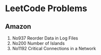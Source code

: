# LeetCode Problems

## Amazon

1. No937 Reorder Data in Log Files
2. No200 Number of Islands
3. No1192 Critical Connections in a Network
